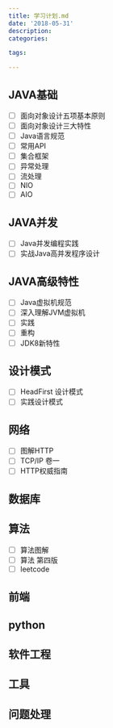 ```yaml
---
title: 学习计划.md
date: '2018-05-31'
description:
categories:

tags:

---
```


## JAVA基础

- [ ] 面向对象设计五项基本原则
- [ ] 面向对象设计三大特性
- [ ] Java语言规范
- [ ] 常用API
- [ ] 集合框架
- [ ] 异常处理
- [ ] 流处理
- [ ] NIO
- [ ] AIO

## JAVA并发

- [ ] Java并发编程实践
- [ ] 实战Java高并发程序设计

## JAVA高级特性

- [ ] Java虚拟机规范
- [ ] 深入理解JVM虚拟机
- [ ] 实践
- [ ] 重构
- [ ] JDK8新特性

## 设计模式  

- [ ] HeadFirst 设计模式
- [ ] 实践设计模式

## 网络

- [ ] 图解HTTP
- [ ] TCP/IP 卷一
- [ ] HTTP权威指南

## 数据库

## 算法

- [ ] 算法图解
- [ ] 算法 第四版
- [ ] leetcode

## 前端

## python

## 软件工程

## 工具

## 问题处理
